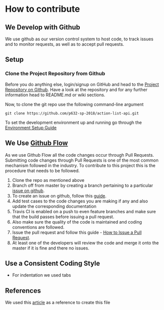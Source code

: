 
# How to contribute

## We Develop with Github
We use github as our version control system to host code, to track issues and to monitor requests, as well as  to accept pull requests.

## Setup

### Clone the Project Repository from Github
Before you do anything else, login/signup on GitHub and head to the [Project Repository on Github](https://github.com/p632-sp-2018/action-list-api).  Have a look at the repository and for any further information head to README.md or wiki sections.

Now, to clone the git repo use the following command-line argument
```
git clone https://github.com/p632-sp-2018/action-list-api.git
```
To set the development environment up and running go through the [Environment Setup Guide](https://github.com/p632-sp-2018/action-list-api/wiki/Environment-Setup)


## We Use [Github Flow](https://guides.github.com/introduction/flow/index.html)
As we use Github Flow all the code changes occur through Pull Requests. Submitting code changes through Pull Requests is one of the most common mechanism  followed in the industry.  To contribute to this project this is the procedure that needs to be followed.
1. Clone the repo as mentioned above
2. Branch off from master by creating a branch pertaining to a particular [issue on github](https://guides.github.com/features/issues/).
3. To create an issue on github, follow this [guide](https://help.github.com/articles/creating-an-issue/).
4. Add test cases to the code changes you are making if any and also update the corresponding documentation
5. Travis CI is enabled on a push to even feature branches and make sure that the build passes before issuing a pull request.
6. Also make sure the quality of the code is maintained and coding conventions are followed.
7. Issue the pull request and follow this guide - [How to Issue a Pull Request](https://help.github.com/articles/about-pull-requests/).
8. At least one of the developers will review the code and merge it onto the master if  it is fine and there no issues.


## Use a Consistent Coding Style

* For indentation we used tabs
## References
We used this [article](https://gist.github.com/briandk/3d2e8b3ec8daf5a27a62) as a reference to create this file
